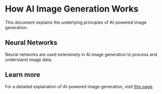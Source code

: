 # How AI Image Generation Works

This document explains the underlying principles of AI-powered image generation.

## Neural Networks
Neural networks are used extensively in AI image generation to process and understand image data.

## Learn more
For a detailed explanation of AI-powered image generation, visit [this page](https://undress.app).
